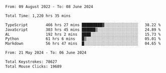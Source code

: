 <!--START_SECTION:waka-->

```txt
From: 09 August 2022 - To: 08 June 2024

Total Time: 1,220 hrs 35 mins

TypeScript        466 hrs 27 mins █████████▓░░░░░░░░░░░░░░░   38.22 %
JavaScript        303 hrs 45 mins ██████▒░░░░░░░░░░░░░░░░░░   24.89 %
AL                192 hrs 2 mins  ████░░░░░░░░░░░░░░░░░░░░░   15.73 %
Python            61 hrs 6 mins   █▒░░░░░░░░░░░░░░░░░░░░░░░   05.01 %
Markdown          56 hrs 47 mins  █░░░░░░░░░░░░░░░░░░░░░░░░   04.65 %
```

<!--END_SECTION:waka-->
<!--END_SECTION:activity-->
<!--END_SECTION:activity-->
<!--END_SECTION:activity-->
<!--END_SECTION:activity-->
<!--END_SECTION:activity-->
<!--END_SECTION:activity-->
<!--END_SECTION:activity-->
<!--END_SECTION:activity-->
<!--END_SECTION:activity-->
<!--END_SECTION:activity-->
<!--END_SECTION:activity-->
<!--END_SECTION:activity-->
<!--END_SECTION:activity-->
<!--END_SECTION:activity-->
<!--END_SECTION:activity-->
<!--END_SECTION:activity-->
<!--END_SECTION:activity-->
<!--START_SECTION:activity-->
<!--START_SECTION:activity-->

```txt
From: 21 May 2024 - To: 06 June 2024

Total Keystrokes: 78627
Total Mouse Clicks: 19689
```

<!--END_SECTION:activity-->
<!--END_SECTION:activity-->
